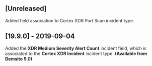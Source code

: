 ## [Unreleased]
Added field association to Cortex XDR Port Scan incident type.

## [19.9.0] - 2019-09-04
Added the **XDR Medium Severity Alert Count** incident field, which is associated to the **Cortex XDR Incident** incident type. **(Available from Demsito 5.0)**
